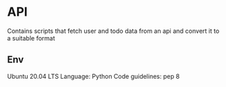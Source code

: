 # API

Contains scripts that fetch user and todo data from an api and convert it to a suitable format

## Env
Ubuntu 20.04 LTS
Language: Python
Code guidelines: pep 8
